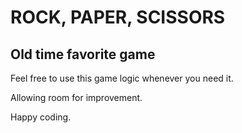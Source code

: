 # ROCK, PAPER, SCISSORS

## Old time favorite game

Feel free to use this game logic whenever you need it.

Allowing room for improvement. 

Happy coding.